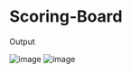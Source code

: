 # Scoring-Board

Output 

![image](https://github.com/saurav-chafle/Scoring-Board/assets/163088315/f30279dc-496f-4fae-a6f9-5d136de377f3)
![image](https://github.com/saurav-chafle/Scoring-Board/assets/163088315/f0ba3e81-4bd0-4c2e-9a71-44cb516afc04)

